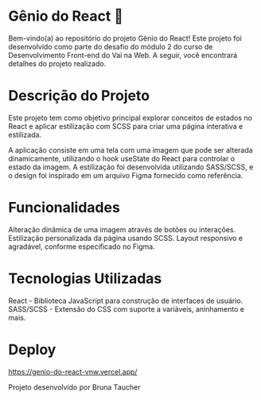 # Gênio do React 🚀

Bem-vindo(a) ao repositório do projeto Gênio do React! Este projeto foi desenvolvido como parte do desafio do módulo 2 do curso de Desenvolvimento Front-end do Vai na Web. A seguir, você encontrará detalhes do projeto realizado.

# Descrição do Projeto
Este projeto tem como objetivo principal explorar conceitos de estados no React e aplicar estilização com SCSS para criar uma página interativa e estilizada.

A aplicação consiste em uma tela com uma imagem que pode ser alterada dinamicamente, utilizando o hook useState do React para controlar o estado da imagem. A estilização foi desenvolvida utilizando SASS/SCSS, e o design foi inspirado em um arquivo Figma fornecido como referência.

# Funcionalidades
Alteração dinâmica de uma imagem através de botões ou interações.
Estilização personalizada da página usando SCSS.
Layout responsivo e agradável, conforme especificado no Figma.

# Tecnologias Utilizadas
React - Biblioteca JavaScript para construção de interfaces de usuário.
SASS/SCSS - Extensão do CSS com suporte a variáveis, aninhamento e mais.

# Deploy
https://genio-do-react-vnw.vercel.app/

Projeto desenvolvido por Bruna Taucher
